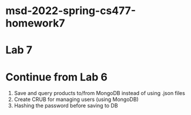 # msd-2022-spring-cs477-homework7
# Lab 7
# Continue from Lab 6
1. Save and query products to/from MongoDB instead of using .json files
2. Create CRUB for managing users (using MongoDB)
3. Hashing the password before saving to DB
